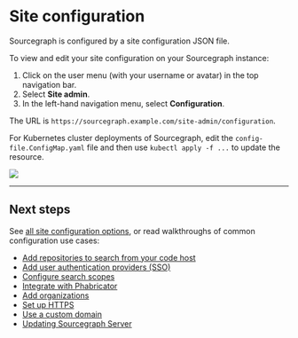 # Site configuration

Sourcegraph is configured by a site configuration JSON file.

To view and edit your site configuration on your Sourcegraph instance:

1.  Click on the user menu (with your username or avatar) in the top navigation bar.
1.  Select **Site admin**.
1.  In the left-hand navigation menu, select **Configuration**.

The URL is `https://sourcegraph.example.com/site-admin/configuration`.

For Kubernetes cluster deployments of Sourcegraph, edit the `config-file.ConfigMap.yaml` file and then use `kubectl apply -f ...` to update the resource.

![](img/Admin.png)

---

## Next steps

See [all site configuration options](all.md), or read walkthroughs of common configuration use cases:

- [Add repositories to search from your code host](../repo/add.md)
- [Add user authentication providers (SSO)](../auth/index.md)
- [Configure search scopes](../../user/search/scopes.md)
- [Integrate with Phabricator](../../integration/phabricator.md)
- [Add organizations](../../user/organizations.md)
- [Set up HTTPS](../nginx.md)
- [Use a custom domain](../url.md)
- [Updating Sourcegraph Server](../updates.md)
